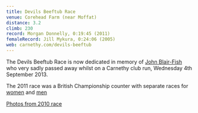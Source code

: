 ```yaml
---
title: Devils Beeftub Race
venue: Corehead Farm (near Moffat)
distance: 3.2
climb: 230
record: Morgan Donnelly, 0:19:45 (2011)
femaleRecord: Jill Mykura, 0:24:06 (2005)
web: carnethy.com/devils-beeftub
---
```

The Devils Beeftub Race is now dedicated in memory of [John Blair-Fish](http://www.scottishhillracing.co.uk/RunnerDetails.aspx?RunnerID=R2022) who very sadly passed away whilst on a Carnethy club run, Wednesday 4th September 2013.

The 2011 race was a British Championship counter with separate races for [women](http://www.scottishhillracing.co.uk/RaceDetails.aspx?RaceID=RA-0282) and [men](http://www.scottishhillracing.co.uk/RaceDetails.aspx?RaceID=RA-0283)

[Photos from 2010 race](http://www.flickr.com/photos/cammyscott/sets/72157624808609701/with/4980208414/)